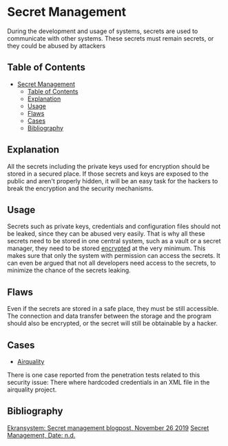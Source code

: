 # Secret Management

During the development and usage of systems, secrets are used to communicate with other systems. These secrets must remain secrets, or they could be abused by attackers

## Table of Contents

- [Secret Management](#secret-management)
  - [Table of Contents](#table-of-contents)
  - [Explanation](#explanation)
  - [Usage](#usage)
  - [Flaws](#flaws)
  - [Cases](#cases)
  - [Bibliography](#bibliography)

## Explanation

All the secrets including the private keys used for encryption should be stored in a secured place. If those secrets and keys are exposed to the public and aren't properly hidden, it will be an easy task for the hackers to break the encryption and the security mechanisms.

## Usage

Secrets such as private keys, credentials and configuration files should not be leaked, since they can be abused very easily. That is why all these secrets need to be stored in one central system, such as a vault or a secret manager, they need to be stored [encrypted](https://www.ekransystem.com/en/blog/secrets-management) at the very minimum. This makes sure that only the system with permission can access the secrets. It can even be argued that not all developers need access to the secrets, to minimize the chance of the secrets leaking.

## Flaws

Even if the secrets are stored in a safe place, they must be still accessible. The connection and data transfer between the storage and the program should also be encrypted, or the secret will still be obtainable by a hacker.

## Cases

- [Airquality](cases/airquality#Vulnerabilities)

There is one case reported from the penetration tests related to this security issue: There where hardcoded credentials in an XML file in the airquality project.

## Bibliography
[Ekransystem: Secret management blogpost, November 26 2019](https://www.ekransystem.com/en/blog/secrets-management)
[Secret Management, Date: n.d.](https://www.cyberark.com/what-is/secrets-management/)
